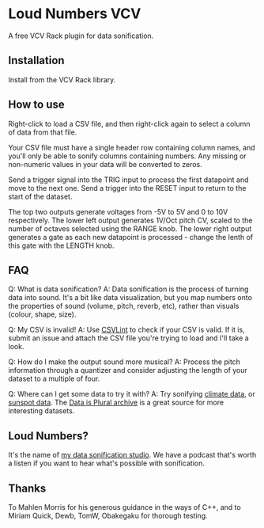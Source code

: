 # Loud Numbers VCV

A free VCV Rack plugin for data sonification.

## Installation

Install from the VCV Rack library.

## How to use

Right-click to load a CSV file, and then right-click again to select a column of data from that file.

Your CSV file must have a single header row containing column names, and you'll only be able to sonify columns containing numbers. Any missing or non-numeric values in your data will be converted to zeros.

Send a trigger signal into the TRIG input to process the first datapoint and move to the next one. Send a trigger into the RESET input to return to the start of the dataset.

The top two outputs generate voltages from -5V to 5V and 0 to 10V respectively. The lower left output generates 1V/Oct pitch CV, scaled to the number of octaves selected using the RANGE knob. The lower right output generates a gate as each new datapoint is processed - change the lenth of this gate with the LENGTH knob.

## FAQ

Q: What is data sonification?
A: Data sonification is the process of turning data into sound. It's a bit like data visualization, but you map numbers onto the properties of sound (volume, pitch, reverb, etc), rather than visuals (colour, shape, size).

Q: My CSV is invalid!
A: Use [CSVLint](https://csvlint.io/) to check if your CSV is valid. If it is, submit an issue and attach the CSV file you're trying to load and I'll take a look.

Q: How do I make the output sound more musical?
A: Process the pitch information through a quantizer and consider adjusting the length of your dataset to a multiple of four.

Q: Where can I get some data to try it with?
A: Try sonifying [climate data](https://raw.githubusercontent.com/loudnumbers/loudnumbers_vcv/main/temperature.csv), or [sunspot data](https://raw.githubusercontent.com/loudnumbers/loudnumbers_vcv/main/sunspots.csv). The [Data is Plural archive](https://www.data-is-plural.com/) is a great source for more interesting datasets.

## Loud Numbers?

It's the name of [my data sonification studio](https://www.loudnumbers.net/). We have a podcast that's worth a listen if you want to hear what's possible with sonification.

## Thanks

To Mahlen Morris for his generous guidance in the ways of C++, and to Miriam Quick, Dewb, TomW, Obakegaku for thorough testing.
